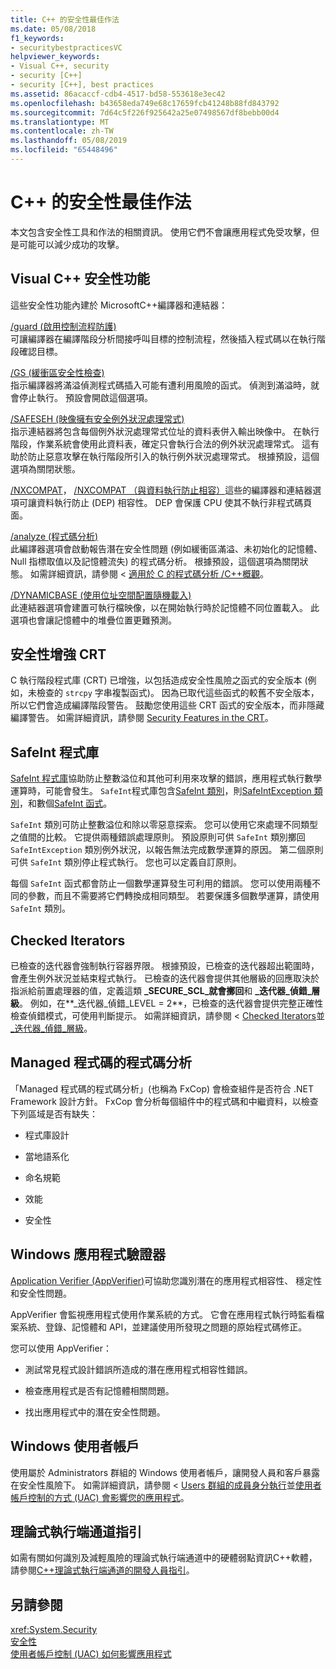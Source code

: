 ```yaml
---
title: C++ 的安全性最佳作法
ms.date: 05/08/2018
f1_keywords:
- securitybestpracticesVC
helpviewer_keywords:
- Visual C++, security
- security [C++]
- security [C++], best practices
ms.assetid: 86acaccf-cdb4-4517-bd58-553618e3ec42
ms.openlocfilehash: b43658eda749e68c17659fcb41248b88fd843792
ms.sourcegitcommit: 7d64c5f226f925642a25e07498567df8bebb00d4
ms.translationtype: MT
ms.contentlocale: zh-TW
ms.lasthandoff: 05/08/2019
ms.locfileid: "65448496"
---
```

# <a name="security-best-practices-for-c"></a>C++ 的安全性最佳作法

本文包含安全性工具和作法的相關資訊。 使用它們不會讓應用程式免受攻擊，但是可能可以減少成功的攻擊。

## <a name="visual-c-security-features"></a>Visual C++ 安全性功能

這些安全性功能內建於 MicrosoftC++編譯器和連結器：

[/guard (啟用控制流程防護)](../build/reference/guard-enable-control-flow-guard.md)<br/>
可讓編譯器在編譯階段分析間接呼叫目標的控制流程，然後插入程式碼以在執行階段確認目標。

[/GS (緩衝區安全性檢查)](../build/reference/gs-buffer-security-check.md)<br/>
指示編譯器將滿溢偵測程式碼插入可能有遭利用風險的函式。 偵測到滿溢時，就會停止執行。 預設會開啟這個選項。

[/SAFESEH (映像擁有安全例外狀況處理常式)](../build/reference/safeseh-image-has-safe-exception-handlers.md)<br/>
指示連結器將包含每個例外狀況處理常式位址的資料表併入輸出映像中。 在執行階段，作業系統會使用此資料表，確定只會執行合法的例外狀況處理常式。 這有助於防止惡意攻擊在執行階段所引入的執行例外狀況處理常式。 根據預設，這個選項為關閉狀態。

[/NXCOMPAT](../build/reference/nxcompat.md)， [/NXCOMPAT （與資料執行防止相容）](../build/reference/nxcompat-compatible-with-data-execution-prevention.md)這些的編譯器和連結器選項可讓資料執行防止 (DEP) 相容性。 DEP 會保護 CPU 使其不執行非程式碼頁面。

[/analyze (程式碼分析)](../build/reference/analyze-code-analysis.md)<br/>
此編譯器選項會啟動報告潛在安全性問題 (例如緩衝區滿溢、未初始化的記憶體、Null 指標取值以及記憶體流失) 的程式碼分析。 根據預設，這個選項為關閉狀態。 如需詳細資訊，請參閱 <<c0> [ 適用於 C 的程式碼分析 /C++概觀](/visualstudio/code-quality/code-analysis-for-c-cpp-overview)。</c0>

[/DYNAMICBASE (使用位址空間配置隨機載入)](../build/reference/dynamicbase-use-address-space-layout-randomization.md)<br/>
此連結器選項會建置可執行檔映像，以在開始執行時於記憶體不同位置載入。 此選項也會讓記憶體中的堆疊位置更難預測。

## <a name="security-enhanced-crt"></a>安全性增強 CRT

C 執行階段程式庫 (CRT) 已增強，以包括造成安全性風險之函式的安全版本 (例如，未檢查的 `strcpy` 字串複製函式)。 因為已取代這些函式的較舊不安全版本，所以它們會造成編譯階段警告。 鼓勵您使用這些 CRT 函式的安全版本，而非隱藏編譯警告。 如需詳細資訊，請參閱 [Security Features in the CRT](../c-runtime-library/security-features-in-the-crt.md)。

## <a name="safeint-library"></a>SafeInt 程式庫

[SafeInt 程式庫](../safeint/safeint-library.md)協助防止整數溢位和其他可利用來攻擊的錯誤，應用程式執行數學運算時，可能會發生。 `SafeInt`程式庫包含[SafeInt 類別](../safeint/safeint-class.md)，則[SafeIntException 類別](../safeint/safeintexception-class.md)，和數個[SafeInt 函式](../safeint/safeint-functions.md)。

`SafeInt` 類別可防止整數溢位和除以零惡意探索。 您可以使用它來處理不同類型之值間的比較。 它提供兩種錯誤處理原則。 預設原則可供 `SafeInt` 類別擲回 `SafeIntException` 類別例外狀況，以報告無法完成數學運算的原因。 第二個原則可供 `SafeInt` 類別停止程式執行。 您也可以定義自訂原則。

每個 `SafeInt` 函式都會防止一個數學運算發生可利用的錯誤。 您可以使用兩種不同的參數，而且不需要將它們轉換成相同類型。 若要保護多個數學運算，請使用 `SafeInt` 類別。

## <a name="checked-iterators"></a>Checked Iterators

已檢查的迭代器會強制執行容器界限。 根據預設，已檢查的迭代器超出範圍時，會產生例外狀況並結束程式執行。 已檢查的迭代器會提供其他層級的回應取決於指派給前置處理器的值，定義這類 **\_SECURE\_SCL\_就會擲回**和 **\_迭代器\_偵錯\_層級**。 例如，在**\_迭代器\_偵錯\_LEVEL = 2**，已檢查的迭代器會提供完整正確性檢查偵錯模式，可使用判斷提示。 如需詳細資訊，請參閱 < [Checked Iterators](../standard-library/checked-iterators.md)並[\_迭代器\_偵錯\_層級](../standard-library/iterator-debug-level.md)。

## <a name="code-analysis-for-managed-code"></a>Managed 程式碼的程式碼分析

「Managed 程式碼的程式碼分析」(也稱為 FxCop) 會檢查組件是否符合 .NET Framework 設計方針。 FxCop 會分析每個組件中的程式碼和中繼資料，以檢查下列區域是否有缺失：

- 程式庫設計

- 當地語系化

- 命名規範

- 效能

- 安全性

## <a name="windows-application-verifier"></a>Windows 應用程式驗證器

[Application Verifier (AppVerifier)](/windows-hardware/drivers/debugger/application-verifier
)可協助您識別潛在的應用程式相容性、 穩定性和安全性問題。

AppVerifier 會監視應用程式使用作業系統的方式。 它會在應用程式執行時監看檔案系統、登錄、記憶體和 API，並建議使用所發現之問題的原始程式碼修正。

您可以使用 AppVerifier：

- 測試常見程式設計錯誤所造成的潛在應用程式相容性錯誤。

- 檢查應用程式是否有記憶體相關問題。

- 找出應用程式中的潛在安全性問題。

## <a name="windows-user-accounts"></a>Windows 使用者帳戶

使用屬於 Administrators 群組的 Windows 使用者帳戶，讓開發人員和客戶暴露在安全性風險下。 如需詳細資訊，請參閱 < [Users 群組的成員身分執行](running-as-a-member-of-the-users-group.md)並[使用者帳戶控制的方式 (UAC) 會影響您的應用程式](how-user-account-control-uac-affects-your-application.md)。

## <a name="guidance-for-speculative-execution-side-channels"></a>理論式執行端通道指引

如需有關如何識別及減輕風險的理論式執行端通道中的硬體弱點資訊C++軟體，請參閱[C++理論式執行端通道的開發人員指引](developer-guidance-speculative-execution.md)。

## <a name="see-also"></a>另請參閱

<xref:System.Security> <br/>
[安全性](/dotnet/standard/security/index)<br/>
[使用者帳戶控制 (UAC) 如何影響應用程式](how-user-account-control-uac-affects-your-application.md)
